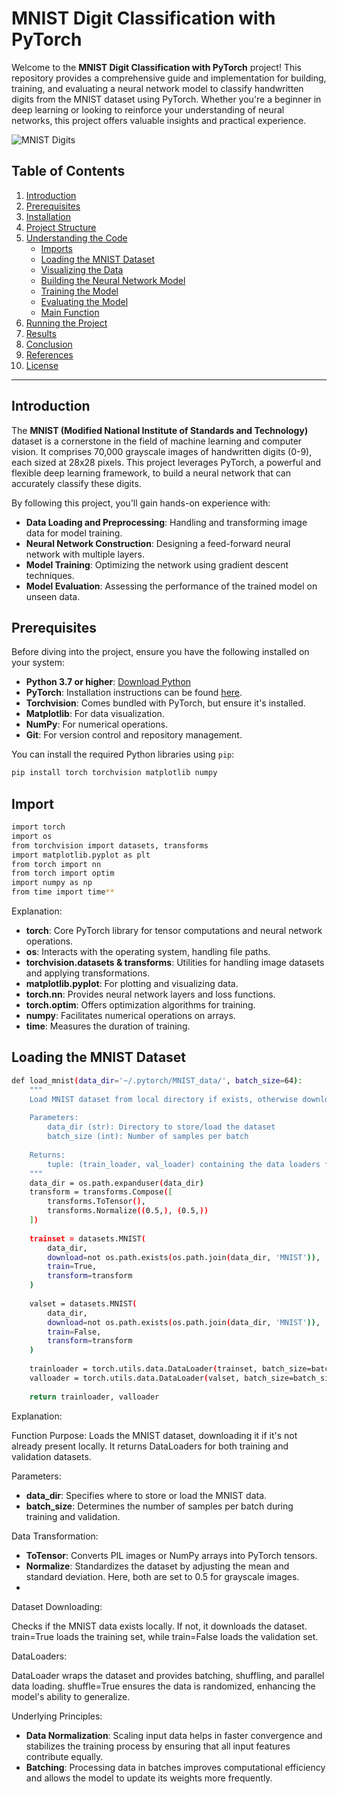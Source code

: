 # MNIST Digit Classification with PyTorch

Welcome to the **MNIST Digit Classification with PyTorch** project! This repository provides a comprehensive guide and implementation for building, training, and evaluating a neural network model to classify handwritten digits from the MNIST dataset using PyTorch. Whether you're a beginner in deep learning or looking to reinforce your understanding of neural networks, this project offers valuable insights and practical experience.

![MNIST Digits](https://upload.wikimedia.org/wikipedia/commons/2/27/MnistExamples.png)

## Table of Contents

1. [Introduction](#introduction)
2. [Prerequisites](#prerequisites)
3. [Installation](#installation)
4. [Project Structure](#project-structure)
5. [Understanding the Code](#understanding-the-code)
   - [Imports](#imports)
   - [Loading the MNIST Dataset](#loading-the-mnist-dataset)
   - [Visualizing the Data](#visualizing-the-data)
   - [Building the Neural Network Model](#building-the-neural-network-model)
   - [Training the Model](#training-the-model)
   - [Evaluating the Model](#evaluating-the-model)
   - [Main Function](#main-function)
6. [Running the Project](#running-the-project)
7. [Results](#results)
8. [Conclusion](#conclusion)
9. [References](#references)
10. [License](#license)

---

## Introduction

The **MNIST (Modified National Institute of Standards and Technology)** dataset is a cornerstone in the field of machine learning and computer vision. It comprises 70,000 grayscale images of handwritten digits (0-9), each sized at 28x28 pixels. This project leverages PyTorch, a powerful and flexible deep learning framework, to build a neural network that can accurately classify these digits.

By following this project, you'll gain hands-on experience with:

- **Data Loading and Preprocessing**: Handling and transforming image data for model training.
- **Neural Network Construction**: Designing a feed-forward neural network with multiple layers.
- **Model Training**: Optimizing the network using gradient descent techniques.
- **Model Evaluation**: Assessing the performance of the trained model on unseen data.

## Prerequisites

Before diving into the project, ensure you have the following installed on your system:

- **Python 3.7 or higher**: [Download Python](https://www.python.org/downloads/)
- **PyTorch**: Installation instructions can be found [here](https://pytorch.org/get-started/locally/).
- **Torchvision**: Comes bundled with PyTorch, but ensure it's installed.
- **Matplotlib**: For data visualization.
- **NumPy**: For numerical operations.
- **Git**: For version control and repository management.

You can install the required Python libraries using `pip`:

```bash
pip install torch torchvision matplotlib numpy
```
## Import
```bash
import torch
import os
from torchvision import datasets, transforms
import matplotlib.pyplot as plt
from torch import nn
from torch import optim
import numpy as np
from time import time**
```
Explanation:

- **torch**: Core PyTorch library for tensor computations and neural network operations.
- **os**: Interacts with the operating system, handling file paths.
- **torchvision.datasets & transforms**: Utilities for handling image datasets and applying transformations.
- **matplotlib.pyplot**: For plotting and visualizing data.
- **torch.nn**: Provides neural network layers and loss functions.
- **torch.optim**: Offers optimization algorithms for training.
- **numpy**: Facilitates numerical operations on arrays.
- **time**: Measures the duration of training.

## Loading the MNIST Dataset
```bash
def load_mnist(data_dir='~/.pytorch/MNIST_data/', batch_size=64):
    """
    Load MNIST dataset from local directory if exists, otherwise download it.
    
    Parameters:
        data_dir (str): Directory to store/load the dataset
        batch_size (int): Number of samples per batch
        
    Returns:
        tuple: (train_loader, val_loader) containing the data loaders for training and validation
    """
    data_dir = os.path.expanduser(data_dir)
    transform = transforms.Compose([
        transforms.ToTensor(),
        transforms.Normalize((0.5,), (0.5,))
    ])
    
    trainset = datasets.MNIST(
        data_dir, 
        download=not os.path.exists(os.path.join(data_dir, 'MNIST')),
        train=True, 
        transform=transform
    )
    
    valset = datasets.MNIST(
        data_dir,
        download=not os.path.exists(os.path.join(data_dir, 'MNIST')),
        train=False,
        transform=transform
    )
    
    trainloader = torch.utils.data.DataLoader(trainset, batch_size=batch_size, shuffle=True)
    valloader = torch.utils.data.DataLoader(valset, batch_size=batch_size, shuffle=True)
    
    return trainloader, valloader
```
Explanation:

Function Purpose: Loads the MNIST dataset, downloading it if it's not already present locally. It returns DataLoaders for both training and validation datasets.

Parameters:

- **data_dir**: Specifies where to store or load the MNIST data.
- **batch_size**: Determines the number of samples per batch during training and validation.

Data Transformation:

- **ToTensor**: Converts PIL images or NumPy arrays into PyTorch tensors.
- **Normalize**: Standardizes the dataset by adjusting the mean and standard deviation. Here, both are set to 0.5 for grayscale images.
- 
Dataset Downloading:

Checks if the MNIST data exists locally. If not, it downloads the dataset.
train=True loads the training set, while train=False loads the validation set.

DataLoaders:

DataLoader wraps the dataset and provides batching, shuffling, and parallel data loading.
shuffle=True ensures the data is randomized, enhancing the model's ability to generalize.

Underlying Principles:

- **Data Normalization**: Scaling input data helps in faster convergence and stabilizes the training process by ensuring that all input features contribute equally.
- **Batching**: Processing data in batches improves computational efficiency and allows the model to update its weights more frequently.
